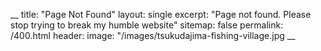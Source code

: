 __
title: "Page Not Found"
layout: single
excerpt: "Page not found. Please stop trying to break my humble website"
sitemap: false
permalink: /400.html
header:
    image: "/images/tsukudajima-fishing-village.jpg
__

<script type="text/javascript">
  var GOOG_FIXURL_LANG = 'en';
  var GOOG_FIXURL_SITE = '{{ site.url }}'
</script>
<script type="text/javascript"
  src="//linkhelp.clients.google.com/tbproxy/lh/wm/fixurl.js">
</script>